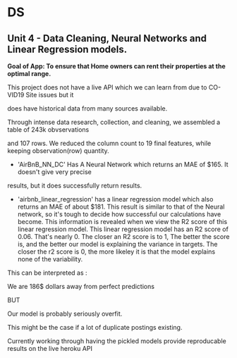 # DS

## Unit 4 - Data Cleaning, Neural Networks and Linear Regression models.

**Goal of App: To ensure that Home owners can rent their properties at the optimal range.**

This project does not have a live API which we can learn from due to CO-VID19 Site issues but it 

does have historical data from many sources available.

Through intense data research, collection, and cleaning, we assembled a table of 243k obvservations

and 107 rows. We reduced the column count to 19 final features, while keeping observation(row) quantity.

* 'AirBnB_NN_DC' Has A Neural Network which returns an MAE of $165. It doesn't give very precise

results, but it does successfully return results.

* 'airbnb_linear_regression' has a linear regression model which also returns an MAE of about $181.
	This result is similar to that of the Neural network, so it's tough to decide how successful our calculations
have become. This information is revealed when we view the R2 score of this linear regression model.
This linear regression model has an R2 score of 0.06. That's nearly 0. The closer an R2 score is to 1,
The better the score is, and the better our model is explaining the variance in targets. The closer the
r2 score is 0, the more likeley it is that the model explains none of the variability. 

This can be interpreted as :

We are 186$ dollars away from perfect predictions

BUT

Our model is probably seriously overfit.

This might be the case if a lot of duplicate postings existing.

Currently working through having the pickled models provide reproducable results on the live heroku API

